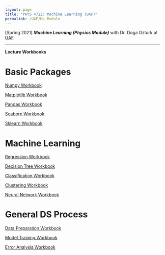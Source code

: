 ```yaml
---
layout: page
title: "PHYS 472Z: Machine Learning (UAF)"
permalink: /UAF/ML-Module
---
```



[Spring 2021] ***Machine Learning (Physics Module)*** with Dr. Doga Ozturk at [UAF](../../UAF.md)

---

**Lecture Workbooks**

# Basic Packages
[Numpy Workbook](Workbooks/NumPy_Workbook.html)

[Matplotlib Workbook](Workbooks/Matplotlib_Workbook.html)

[Pandas Workbook](Workbooks/Pandas_Workbook.html)

[Seaborn Workbook](Workbooks/Seaborn_Workbook.html)

[Sklearn Workbook](Workbooks/Sklearn_Workbook.html)

# Machine Learning
[Regression Workbook](Workbooks/Regression_Workbook.html)

[Decision Tree Workbook](Workbooks/Decision_Tree_Workbook.html)

[Classification Workbook](Workbooks/Classification_Workbook.html)

[Clustering Workbook](Workbooks/Clustering_Workbook.html)

[Neural Network Workbook](Workbooks/Neural_Network_Workbook.html)

# General DS Process
[Data Preparation Workbook](Workbooks/Data_Preparation_Workbook.html)

[Model Training Workbook](Workbooks/Model_Training%20Workbook.html)

[Error Analysis Workbook](Workbooks/Error_Analysis_Workbook.html)